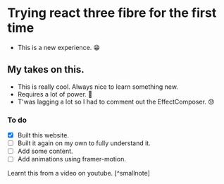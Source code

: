 # Trying react three fibre for the first time
- This is a new experience. 😁

## My takes on this.
- This is really cool. Always nice to learn something new.
- Requires a lot of power. 🚀
- T'was lagging a lot so I had to comment out the EffectComposer. 😓

### To do
- [x] Built this website.
- [ ] Built it again on my own to fully understand it.
- [ ] Add some content.
- [ ] Add animations using framer-motion.

Learnt this from a video on youtube. [^smallnote]